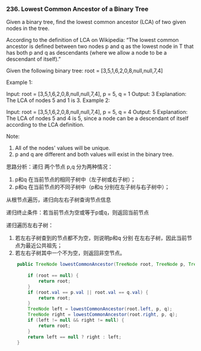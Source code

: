 ### **236. Lowest Common Ancestor of a Binary Tree**

Given a binary tree, find the lowest common ancestor (LCA) of two given nodes in the tree.

According to the definition of LCA on Wikipedia: “The lowest common ancestor is defined between two nodes p and q as the lowest node in T that has both p and q as descendants (where we allow a node to be a descendant of itself).”

Given the following binary tree:  root = [3,5,1,6,2,0,8,null,null,7,4]


 

Example 1:

Input: root = [3,5,1,6,2,0,8,null,null,7,4], p = 5, q = 1
Output: 3
Explanation: The LCA of nodes 5 and 1 is 3.
Example 2:

Input: root = [3,5,1,6,2,0,8,null,null,7,4], p = 5, q = 4
Output: 5
Explanation: The LCA of nodes 5 and 4 is 5, since a node can be a descendant of itself according to the LCA definition.
 

Note:

1. All of the nodes' values will be unique.
2. p and q are different and both values will exist in the binary tree.

思路分析：递归
两个节点 p,q 分为两种情况：
1. p和q 在当前节点的相同子树中（左子树或右子树）；
2. p和q 在当前节点的不同子树中（p和q 分别在左子树与右子树中）；

从根节点遍历，递归向左右子树查询节点信息

递归终止条件：若当前节点为空或等于p或q，则返回当前节点

递归遍历左右子树：
1. 若左右子树查到的节点都不为空，则说明p和q 分别 在左右子树，因此当前节点为最近公共祖先；
2. 若左右子树其中一个不为空，则返回非空节点。

```java
    public TreeNode lowestCommonAncestor(TreeNode root, TreeNode p, TreeNode q) {
 
        if (root == null) {
            return root;
        }
        if (root.val == p.val || root.val == q.val) {
            return root;
        }
        TreeNode left = lowestCommonAncestor(root.left, p, q);
        TreeNode right = lowestCommonAncestor(root.right, p, q);
        if (left != null && right != null) {
            return root;
        }
        return left == null ? right : left;
    }
```